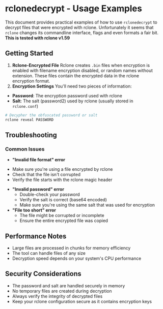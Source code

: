 # rclonedecrypt - Usage Examples
This document provides practical examples of how to use `rclonedecrypt` to decrypt files that were encrypted with rclone.
Unfortunately it seems that `rclone` changes its commandline interface, flags and even formats a fair bit.
**This is tested with rclone v1.59**

## Getting Started
1. **Rclone-Encrypted File**
  Rclone creates `.bin` files when encryption is enabled with filename encryption disabled, or random names without extension.
  These files contain the encrypted data in the rclone encryption format.
2. **Encryption Settings**
  You'll need two pieces of information:
  - **Password**: The encryption password used with rclone
  - **Salt**: The salt (password2) used by rclone (usually stored in `rclone.conf`)

```bash
# Decypher the obfuscated password or salt
rclone reveal PASSWORD
```

## Troubleshooting
### Common Issues
* **"Invalid file format" error**
 - Make sure you're using a file encrypted by rclone
 - Check that the file isn't corrupted
 - Verify the file starts with the rclone magic header
* **"Invalid password" error**
  - Double-check your password
  - Verify the salt is correct (base64 encoded)
  - Make sure you're using the same salt that was used for encryption
* **"File too short" error**
  - The file might be corrupted or incomplete
  - Ensure the entire encrypted file was copied

## Performance Notes
- Large files are processed in chunks for memory efficiency
- The tool can handle files of any size
- Decryption speed depends on your system's CPU performance

## Security Considerations
- The password and salt are handled securely in memory
- No temporary files are created during decryption
- Always verify the integrity of decrypted files
- Keep your rclone configuration secure as it contains encryption keys
